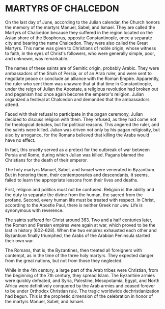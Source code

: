# MARTYRS OF CHALCEDON

On the last day of June, according to the Julian calendar, the Church honors the memory of the martyrs Manuel, Sabel, and Ismael. They are called the Martyrs of Chalcedon because they suffered in the region located on the Asian shore of the Bosphorus, opposite Constantinople, once a separate city and bearing the name Chalcedon. They were also called the Great Martyrs. This name was given to Christians of noble origin, whose witness to faith, in the eyes of Christ's followers, who were generally simple, poor, and unknown, was remarkable.

The names of these saints are of Semitic origin, probably Arabic. They were ambassadors of the Shah of Persia, or of an Arab ruler, and were sent to negotiate peace or conclude an alliance with the Roman Empire. Apparently, the ruler who sent them was unaware that at that time in Constantinople, under the reign of Julian the Apostate, a religious revolution had broken out and paganism had once again become the emperor's religion. Julian organized a festival at Chalcedon and demanded that the ambassadors attend.

Faced with their refusal to participate in the pagan ceremony, Julian decided to discuss religion with them. They refused, as they had come not for theological debates, but for political reasons. This angered the ruler, and the saints were killed. Julian was driven not only by his pagan religiosity, but also by arrogance, for the Romans believed that killing the Arabs would have no effect.

In fact, this cruelty served as a pretext for the outbreak of war between Persia and Rome, during which Julian was killed. Pagans blamed the Christians for the death of their emperor.

The holy martyrs Manuel, Sabel, and Ismael were venerated in Byzantium. But in honoring them, their contemporaries and descendants, it seems, failed to learn the appropriate lessons from their lives and deaths.

First, religion and politics must not be confused. Religion is the ability and the duty to separate the divine from the human, the sacred from the profane. Second, every human life must be treated with respect. In Christ, according to the Apostle Paul, there is neither Greek nor Jew. Life is synonymous with reverence.

The saints suffered for Christ around 363. Two and a half centuries later, the Roman and Persian empires were again at war, which proved to be the last in history (602-628). When the two empires exhausted each other and Byzantium finally triumphed, the Arabs of the Arabian Peninsula started their own war.

The Romans, that is, the Byzantines, then treated all foreigners with contempt, as in the time of the three holy martyrs. They expected danger from the great nations, but not from those they neglected.

While in the 4th century, a large part of the Arab tribes were Christian, from the beginning of the 7th century, they spread Islam. The Byzantine armies were quickly defeated, and Syria, Palestine, Mesopotamia, Egypt, and North Africa were definitively conquered by the Arab armies and ceased forever to be under Orthodox Christian rule. The tragic worldwide dechristianization had begun. This is the prophetic dimension of the celebration in honor of the martyrs Manuel, Sabel, and Ismael.

